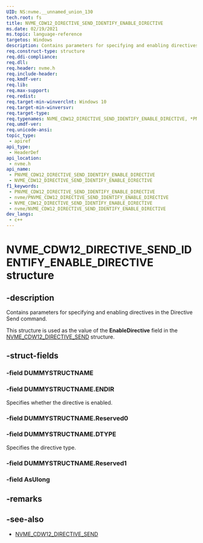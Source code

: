```yaml
---
UID: NS:nvme.__unnamed_union_130
tech.root: fs 
title: NVME_CDW12_DIRECTIVE_SEND_IDENTIFY_ENABLE_DIRECTIVE
ms.date: 02/19/2021 
ms.topic: language-reference
targetos: Windows
description: Contains parameters for specifying and enabling directives in the Directive Send command.
req.construct-type: structure
req.ddi-compliance: 
req.dll: 
req.header: nvme.h
req.include-header: 
req.kmdf-ver: 
req.lib: 
req.max-support: 
req.redist: 
req.target-min-winverclnt: Windows 10 
req.target-min-winversvr: 
req.target-type: 
req.typenames: NVME_CDW12_DIRECTIVE_SEND_IDENTIFY_ENABLE_DIRECTIVE, *PNVME_CDW12_DIRECTIVE_SEND_IDENTIFY_ENABLE_DIRECTIVE
req.umdf-ver: 
req.unicode-ansi: 
topic_type:
 - apiref
api_type:
 - HeaderDef
api_location:
 - nvme.h
api_name:
 - PNVME_CDW12_DIRECTIVE_SEND_IDENTIFY_ENABLE_DIRECTIVE
 - NVME_CDW12_DIRECTIVE_SEND_IDENTIFY_ENABLE_DIRECTIVE
f1_keywords:
 - PNVME_CDW12_DIRECTIVE_SEND_IDENTIFY_ENABLE_DIRECTIVE
 - nvme/PNVME_CDW12_DIRECTIVE_SEND_IDENTIFY_ENABLE_DIRECTIVE
 - NVME_CDW12_DIRECTIVE_SEND_IDENTIFY_ENABLE_DIRECTIVE
 - nvme/NVME_CDW12_DIRECTIVE_SEND_IDENTIFY_ENABLE_DIRECTIVE
dev_langs:
 - c++
---
```


# NVME_CDW12_DIRECTIVE_SEND_IDENTIFY_ENABLE_DIRECTIVE structure

## -description

Contains parameters for specifying and enabling directives in the Directive Send command.

This structure is used as the value of the **EnableDirective** field in the [NVME_CDW12_DIRECTIVE_SEND](ns-nvme-nvme_cdw12_directive_send.md) structure.

## -struct-fields

### -field DUMMYSTRUCTNAME

### -field DUMMYSTRUCTNAME.ENDIR

Specifies whether the directive is enabled.

### -field DUMMYSTRUCTNAME.Reserved0

### -field DUMMYSTRUCTNAME.DTYPE

Specifies the directive type.

### -field DUMMYSTRUCTNAME.Reserved1

### -field AsUlong

## -remarks

## -see-also

- [NVME_CDW12_DIRECTIVE_SEND](ns-nvme-nvme_cdw12_directive_send.md)
